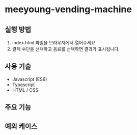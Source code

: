 # meeyoung-vending-machine

## 실행 방법
1. index.html 파일을 브라우저에서 열어주세요.
2. 결제 수단을 선택하고 음료를 선택하면 결과가 표시됩니다.

## 사용 기술
- Javascript (ES6)
- Typescript
- HTML / CSS

## 주요 기능


## 예외 케이스
